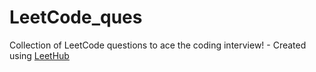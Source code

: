 # LeetCode_ques
Collection of LeetCode questions to ace the coding interview! - Created using [LeetHub](https://github.com/QasimWani/LeetHub)
